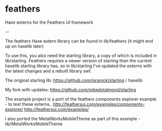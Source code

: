 feathers
========

Haxe externs for the Feathers UI framework

--

The feathers Haxe extern library can be found in lib/feathers
(it might end up on haxelib later)

To use this, you also need the starling library, a copy of which is included in lib/starling.
Feathers requires a newer version of starling than the current haxelib starling library has, 
so in lib/starling I've updated the externs with the latest changes and a rebuilt library swf.

The original starling lib: 
https://github.com/jgranick/starling / haxelib

My fork with updates: 
https://github.com/mikedotalmond/starling


The example project is a port of the feathers components explorer example - to test these externs..
http://feathersui.com/examples/components-explorer/
http://feathersui.com/examples/

I also ported the MetalWorksMobileTheme as part of this example - lib/MetalWorksMobileTheme